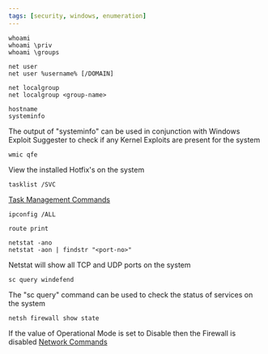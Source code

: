 ```yaml
---
tags: [security, windows, enumeration]
---
```


````batch
whoami
whoami \priv
whoami \groups

net user
net user %username% [/DOMAIN]

net localgroup
net localgroup <group-name>

hostname
systeminfo
````

The output of "systeminfo" can be used in conjunction with Windows Exploit Suggester to check if any Kernel Exploits are present for the system

````batch
wmic qfe
````

View the installed Hotfix's on the system

````batch
tasklist /SVC
````

[Task Management Commands](../../../Operating%20System/Windows/Command%20Prompt/Task%20Management%20Commands.md)

````batch
ipconfig /ALL

route print

netstat -ano
netstat -aon | findstr "<port-no>"
````

Netstat will show all TCP and UDP ports on the system

````batch
sc query windefend
````

The "sc query" command can be used to check the status of services on the system

````batch
netsh firewall show state
````

If the value of Operational Mode is set to Disable then the Firewall is disabled
[Network Commands](../../../Operating%20System/Windows/Command%20Prompt/Network%20Commands.md)

